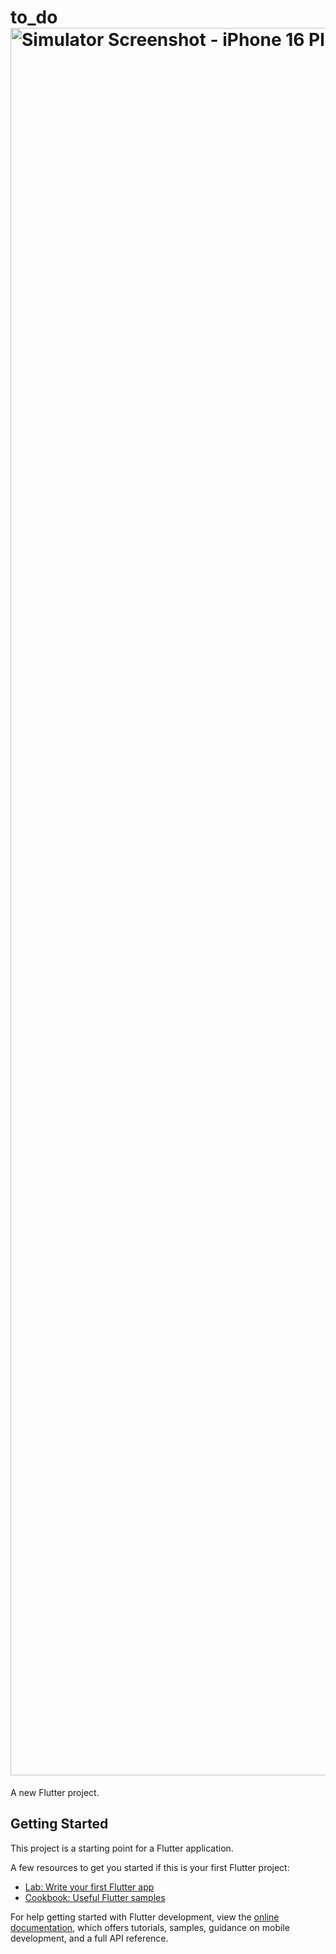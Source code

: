 # to_do<img width="1290" height="2796" alt="Simulator Screenshot - iPhone 16 Plus - 2025-08-14 at 00 42 31" src="https://github.com/user-attachments/assets/9f1e5890-a481-4a90-8159-7db52d11de4a" />


A new Flutter project.

## Getting Started

This project is a starting point for a Flutter application.

A few resources to get you started if this is your first Flutter project:

- [Lab: Write your first Flutter app](https://docs.flutter.dev/get-started/codelab)
- [Cookbook: Useful Flutter samples](https://docs.flutter.dev/cookbook)

For help getting started with Flutter development, view the
[online documentation](https://docs.flutter.dev/), which offers tutorials,
samples, guidance on mobile development, and a full API reference.
